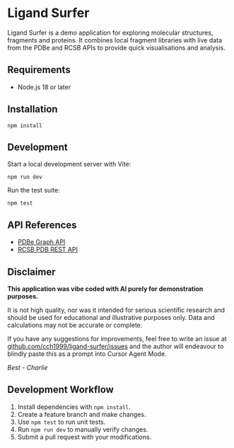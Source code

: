 # Ligand Surfer

Ligand Surfer is a demo application for exploring molecular structures, fragments and proteins. It combines local fragment libraries with live data from the PDBe and RCSB APIs to provide quick visualisations and analysis.

## Requirements
- Node.js 18 or later

## Installation
```
npm install
```

## Development
Start a local development server with Vite:
```
npm run dev
```
Run the test suite:
```
npm test
```

## API References
- [PDBe Graph API](https://www.ebi.ac.uk/pdbe/graph-api/pdbe_doc/)
- [RCSB PDB REST API](https://data.rcsb.org/redoc/index.html)

## Disclaimer
**This application was vibe coded with AI purely for demonstration purposes.**

It is not high quality, nor was it intended for serious scientific research and should be used for educational and illustrative purposes only. Data and calculations may not be accurate or complete.

If you have any suggestions for improvements, feel free to write an issue at [github.com/cch1999/ligand-surfer/issues](https://github.com/cch1999/ligand-surfer/issues) and the author will endeavour to blindly paste this as a prompt into Cursor Agent Mode.

*Best - Charlie*

## Development Workflow
1. Install dependencies with `npm install`.
2. Create a feature branch and make changes.
3. Use `npm test` to run unit tests.
4. Run `npm run dev` to manually verify changes.
5. Submit a pull request with your modifications.

